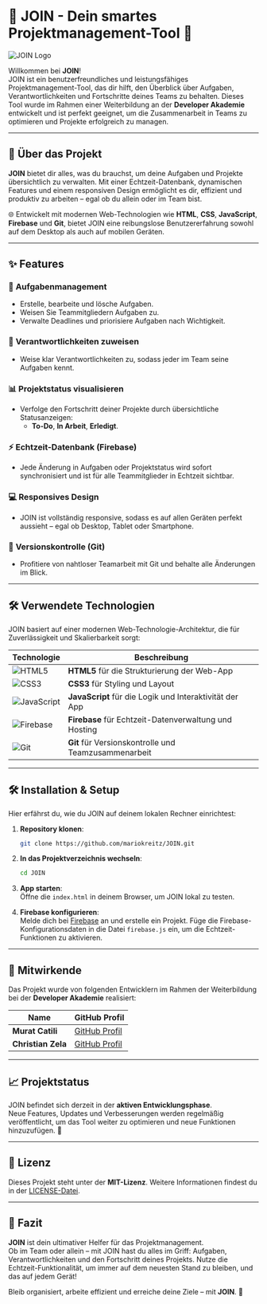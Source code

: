 # 🎉 **JOIN - Dein smartes Projektmanagement-Tool** 🎉

![JOIN Logo](https://your-logo-url.com)

Willkommen bei **JOIN**!  
JOIN ist ein benutzerfreundliches und leistungsfähiges Projektmanagement-Tool, das dir hilft, den Überblick über Aufgaben, Verantwortlichkeiten und Fortschritte deines Teams zu behalten. Dieses Tool wurde im Rahmen einer Weiterbildung an der **Developer Akademie** entwickelt und ist perfekt geeignet, um die Zusammenarbeit in Teams zu optimieren und Projekte erfolgreich zu managen.

---

## 🚀 **Über das Projekt**

**JOIN** bietet dir alles, was du brauchst, um deine Aufgaben und Projekte übersichtlich zu verwalten. Mit einer Echtzeit-Datenbank, dynamischen Features und einem responsiven Design ermöglicht es dir, effizient und produktiv zu arbeiten – egal ob du allein oder im Team bist.

🌐 Entwickelt mit modernen Web-Technologien wie **HTML**, **CSS**, **JavaScript**, **Firebase** und **Git**, bietet JOIN eine reibungslose Benutzererfahrung sowohl auf dem Desktop als auch auf mobilen Geräten.

---

## ✨ **Features**

### 📝 **Aufgabenmanagement**

- Erstelle, bearbeite und lösche Aufgaben.
- Weisen Sie Teammitgliedern Aufgaben zu.
- Verwalte Deadlines und priorisiere Aufgaben nach Wichtigkeit.

### 👥 **Verantwortlichkeiten zuweisen**

- Weise klar Verantwortlichkeiten zu, sodass jeder im Team seine Aufgaben kennt.

### 📊 **Projektstatus visualisieren**

- Verfolge den Fortschritt deiner Projekte durch übersichtliche Statusanzeigen:
  - **To-Do**, **In Arbeit**, **Erledigt**.

### ⚡ **Echtzeit-Datenbank (Firebase)**

- Jede Änderung in Aufgaben oder Projektstatus wird sofort synchronisiert und ist für alle Teammitglieder in Echtzeit sichtbar.

### 💻 **Responsives Design**

- JOIN ist vollständig responsive, sodass es auf allen Geräten perfekt aussieht – egal ob Desktop, Tablet oder Smartphone.

### 🔄 **Versionskontrolle (Git)**

- Profitiere von nahtloser Teamarbeit mit Git und behalte alle Änderungen im Blick.

---

## 🛠️ **Verwendete Technologien**

JOIN basiert auf einer modernen Web-Technologie-Architektur, die für Zuverlässigkeit und Skalierbarkeit sorgt:

| Technologie                                                                                                      | Beschreibung                                            |
| ---------------------------------------------------------------------------------------------------------------- | ------------------------------------------------------- |
| ![HTML5](https://img.shields.io/badge/HTML5-%23E34F26.svg?&style=flat&logo=html5&logoColor=white)                | **HTML5** für die Strukturierung der Web-App            |
| ![CSS3](https://img.shields.io/badge/CSS3-%231572B6.svg?&style=flat&logo=css3&logoColor=white)                   | **CSS3** für Styling und Layout                         |
| ![JavaScript](https://img.shields.io/badge/JavaScript-%23F7DF1E.svg?&style=flat&logo=javascript&logoColor=black) | **JavaScript** für die Logik und Interaktivität der App |
| ![Firebase](https://img.shields.io/badge/Firebase-%23039BE5.svg?&style=flat&logo=firebase)                       | **Firebase** für Echtzeit-Datenverwaltung und Hosting   |
| ![Git](https://img.shields.io/badge/Git-%23F05033.svg?&style=flat&logo=git&logoColor=white)                      | **Git** für Versionskontrolle und Teamzusammenarbeit    |

---

## 🛠️ **Installation & Setup**

Hier erfährst du, wie du JOIN auf deinem lokalen Rechner einrichtest:

1. **Repository klonen**:

   ```bash
   git clone https://github.com/mariokreitz/JOIN.git
   ```

2. **In das Projektverzeichnis wechseln**:

   ```bash
   cd JOIN
   ```

3. **App starten**:  
   Öffne die `index.html` in deinem Browser, um JOIN lokal zu testen.

4. **Firebase konfigurieren**:  
   Melde dich bei [Firebase](https://firebase.google.com/) an und erstelle ein Projekt. Füge die Firebase-Konfigurationsdaten in die Datei `firebase.js` ein, um die Echtzeit-Funktionen zu aktivieren.

---

## 👥 **Mitwirkende**

Das Projekt wurde von folgenden Entwicklern im Rahmen der Weiterbildung bei der **Developer Akademie** realisiert:

| Name               | GitHub Profil                                 |
| ------------------ | --------------------------------------------- |
| **Murat Catili**   | [GitHub Profil](https://github.com/RyderzBLN) |
| **Christian Zela** | [GitHub Profil](https://github.com/link947)   |

---

## 📈 **Projektstatus**

JOIN befindet sich derzeit in der **aktiven Entwicklungsphase**.  
Neue Features, Updates und Verbesserungen werden regelmäßig veröffentlicht, um das Tool weiter zu optimieren und neue Funktionen hinzuzufügen. 🎉

---

## 📜 **Lizenz**

Dieses Projekt steht unter der **MIT-Lizenz**. Weitere Informationen findest du in der [LICENSE-Datei](LICENSE).

---

## 🎯 **Fazit**

**JOIN** ist dein ultimativer Helfer für das Projektmanagement.  
Ob im Team oder allein – mit JOIN hast du alles im Griff: Aufgaben, Verantwortlichkeiten und den Fortschritt deines Projekts. Nutze die Echtzeit-Funktionalität, um immer auf dem neuesten Stand zu bleiben, und das auf jedem Gerät!

Bleib organisiert, arbeite effizient und erreiche deine Ziele – mit **JOIN**. 🙌

